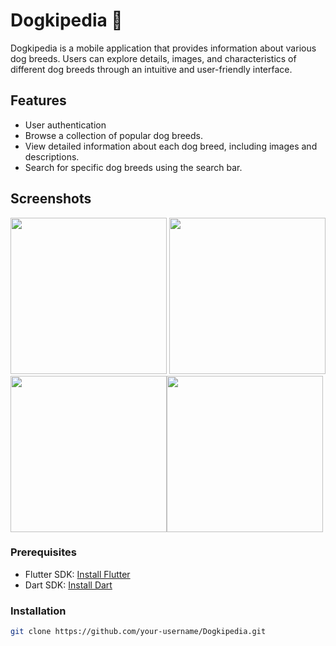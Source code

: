 # Dogkipedia 🐶

Dogkipedia is a mobile application that provides information about various dog breeds. Users can explore details, images, and characteristics of different dog breeds through an intuitive and user-friendly interface.

## Features

- User authentication
- Browse a collection of popular dog breeds.
- View detailed information about each dog breed, including images and descriptions.
- Search for specific dog breeds using the search bar.

## Screenshots

<img src='https://github.com/Jibek1906/Wekipedia/assets/100151471/da0d14e0-2363-4ef8-a8fa-d7741eb6f731' width=250>
<img src='https://github.com/Jibek1906/Wekipedia/assets/100151471/8207ef16-c5b6-4976-b98a-499e74c2b4ed' width=250>
<img src='https://github.com/Jibek1906/Wekipedia/assets/100151471/6f0c334f-359b-48f8-b9ce-429552cdeee2' width=250><img src='https://github.com/Jibek1906/Wekipedia/assets/100151471/b7c07770-eba9-452f-a633-d8f348703aa1' width=250>


### Prerequisites

- Flutter SDK: [Install Flutter](https://flutter.dev/docs/get-started/install)
- Dart SDK: [Install Dart](https://dart.dev/get-dart)

### Installation

```bash
git clone https://github.com/your-username/Dogkipedia.git

